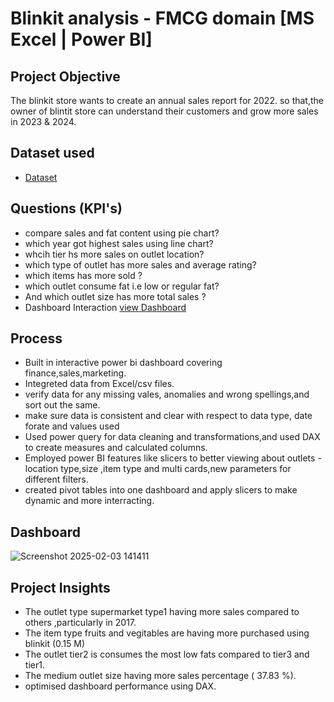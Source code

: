 # Blinkit analysis - FMCG domain [MS Excel | Power BI] 
## Project Objective 
The blinkit store wants to create an annual sales report for 2022. so that,the owner of blintit store can understand their customers and grow more sales in 2023 & 2024.
## Dataset used 
- <a href="https://github.com/prudhvi3535/Data-analysis-dashboard/blob/main/BlinkIT%20Grocery%20Data.xlsx">Dataset</a>
## Questions (KPI's)
- compare sales and fat content using pie chart?
- which year got highest sales using line chart?
- whcih tier hs more sales on outlet location?
- which type of outlet has more sales and average rating?
- which items has more sold ?
- which outlet consume fat i.e low or regular fat?
- And which outlet size has more total sales ?
- Dashboard Interaction <a href="https://github.com/prudhvi3535/Data-analysis dashboard/blob/main/Dashboard%20image.png">view Dashboard</a>
## Process
- Built in interactive power bi dashboard covering finance,sales,marketing. 
- Integreted data from Excel/csv files.
- verify data for any missing vales, anomalies and wrong spellings,and sort out the same.
- make sure data is consistent and clear with respect to data type, date forate and values used
- Used power query for data cleaning and transformations,and used DAX to create measures and 
calculated columns. 
- Employed power BI features like slicers to better viewing about outlets -location type,size ,item type 
and multi cards,new parameters for different filters. 
- created pivot tables into one dashboard and apply slicers to make dynamic and more interracting.
## Dashboard
![Screenshot 2025-02-03 141411](https://github.com/user-attachments/assets/28d605c1-7b2e-465c-9109-92692a86d00e)

## Project Insights
- The outlet type supermarket type1 having more sales compared to others ,particularly in 2017.
- The item type fruits and vegitables are having more purchased using blinkit (0.15 M)
- The outlet tier2 is consumes the most low fats compared to tier3 and tier1.
- The medium outlet size having more sales percentage ( 37.83 %).
- optimised dashboard performance using DAX.


